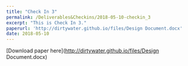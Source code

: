 ```yaml
---
title: "Check In 3"
permalink: /Deliverables&Checkins/2018-05-10-checkin_3
excerpt: "This is Check In 3."
paperurl: 'http://dirtywater.github.io/files/Design Document.docx'
date: 2018-05-10
---
```


[Download paper here](http://dirtywater.github.io/files/Design Document.docx)
